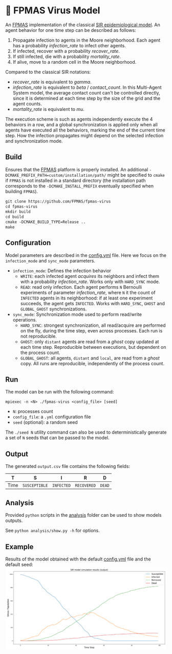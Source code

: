 # :syringe: FPMAS Virus Model

An [FPMAS](https://github.com/FPMAS/FPMAS) implementation of the classical [SIR
epidemiological
model](https://en.wikipedia.org/wiki/Compartmental_models_in_epidemiology#The_SIR_model_2).
An agent behavior for one time step can be described as follows:
1. Propagate infection to agents in the Moore neighborhood. Each agent has a
   probability _infection_rate_ to infect other agents.
2. If infected, recover with a probability _recover_rate_.
3. If still infected, die with a probability _mortality_rate_.
4. If alive, move to a random cell in the Moore neighborhood.

Compared to the classical SIR notations:
- _recover_rate_ is equivalent to _gamma_.
- _infection_rate_ is equivalent to _beta_ / _contact_count_. In this
  Multi-Agent System model, the average contact count can't be controlled
  directly, since it is determined at each time step by the size of the grid
  and the agent counts.
- _mortality_rate_ is equivalent to _mu_.


The execution scheme is such as agents independently execute the 4 behaviors in
a row, and a global synchronization is applied only when all agents have
executed all the behaviors, marking the end of the current time step. How the
infection propagates might depend on the selected infection and synchronization
mode.


## Build

Ensures that the [FPMAS](https://github.com/FPMAS/FPMAS) platform is properly
installed. An additional `-DCMAKE_PREFIX_PATH=custom/installation/path/` might
be specified to `cmake` if `FPMAS` is not installed in a standard directory
(the installation path corresponds to the `-DCMAKE_INSTALL_PREFIX` eventually
specified when building `FPMAS`).

```
git clone https://github.com/FPMAS/fpmas-virus
cd fpmas-virus
mkdir build
cd build
cmake -DCMAKE_BUILD_TYPE=Release ..
make
```

## Configuration

Model parameters are described in the [config.yml](blob/master/config.yml)
file. Here we focus on the `infection_mode` and `sync_mode` parameters.
- `infection_mode`: Defines the infection behavior
  - `WRITE`: each infected agent _acquires_ its neighbors and infect them with
	a probability _infection_rate_. Works only with `HARD_SYNC` mode.
  - `READ`: read only infection. Each agent performs `N` Bernoulli experiments
	of parameter _infection_rate_, where `N` it the count of `INFECTED` agents
	in its neighborhood: if at least one experiment succeeds, the agent gets
	`INFECTED`. Works with `HARD_SYNC`, `GHOST` and `GLOBAL_GHOST`
	synchronizations.
- `sync_mode`: Synchronization mode used to perform read/write operations.
  - `HARD_SYNC`: strongest synchronization, all read/acquire are performed on
	the fly, during the time step, even across processes. Each run is not
	reproducible.
  - `GHOST`: only `distant` agents are read from a _ghost_ copy updated at each
	time step. Reproducible between executions, but dependent on the process
	count.
  - `GLOBAL_GHOST`: all agents, `distant` and `local`, are read from a _ghost_
	copy. All runs are reproducible, independently of the process count.

## Run

The model can be run with the following command:

```
mpiexec -n <N> ./fpmas-virus <config_file> [seed]
```
- `N`: processes count
- `config_file`: a `.yml` configuration file
- `seed` (optional): a random seed

The `./seed N` utility command can also be used to deterministically generate a
set of `N` seeds that can be passed to the model.

## Output

The generated `output.csv` file contains the following fields:

| T    | S             | I          | R           | D      |
|------|---------------|------------|-------------|--------|
| Time | `SUSCEPTIBLE` | `INFECTED` | `RECOVERED` | `DEAD` |

## Analysis

Provided `python` scripts in the [analysis](tree/master/analysis) folder can be
used to show models outputs.

See `python analysis/show.py -h` for options.

## Example

Results of the model obtained with the default
[config.yml](blob/master/config.yml) file and the default seed:
![SIR output](sir.png)


